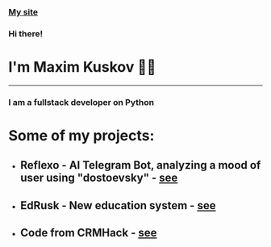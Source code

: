 <!--### Hi there 👋-->

<!--
**Uknown-creator/Uknown-creator** is a ✨ _special_ ✨ repository because its `README.md` (this file) appears on your GitHub profile.

Here are some ideas to get you started:

- 🔭 I’m currently working on ...
- 🌱 I’m currently learning ...
- 👯 I’m looking to collaborate on ...
- 🤔 I’m looking for help with ...
- 💬 Ask me about ...
- 📫 How to reach me: ...
- 😄 Pronouns: ...
- ⚡ Fun fact: ...
-->
### [My site](https://kuskov-work.ru)
### Hi there!
# I'm Maxim Kuskov 👨‍💻

---

### I am a fullstack developer on Python
# Some of my projects:
- ## Reflexo - AI Telegram Bot, analyzing a mood of user using "dostoevsky" - [see](https://github.com/Uknown-creator/reflexo)
- ## EdRusk - New education system - [see](https://vk.com/edrusk)
- ## Code from CRMHack - [see](https://github.com/Uknown-creator/CRMHack)
